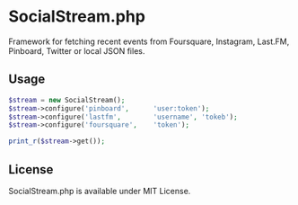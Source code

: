 # SocialStream.php

Framework for fetching recent events from Foursquare, Instagram, Last.FM, Pinboard, Twitter or local JSON files. 

## Usage

```php
$stream = new SocialStream();
$stream->configure('pinboard',      'user:token');
$stream->configure('lastfm',        'username', 'tokeb');
$stream->configure('foursquare',    'token');

print_r($stream->get());
```

## License

SocialStream.php is available under MIT License. 